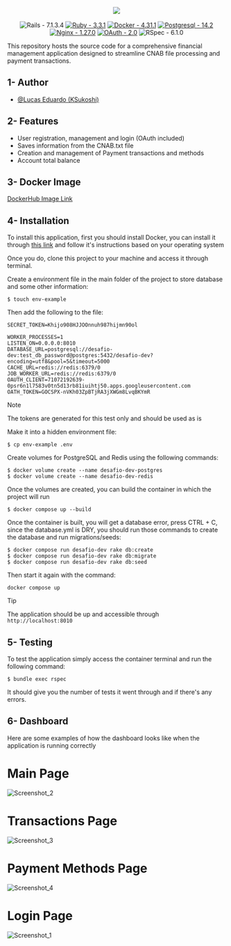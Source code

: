 <p align="center">
  <img src="https://i.imgur.com/B9CcgOJ.png" /></br></br>
  <img src="https://img.shields.io/badge/Rails-7.1.3.4-2ea44f" alt="Rails - 7.1.3.4">
  <a href="https://"><img src="https://img.shields.io/static/v1?label=Ruby&message=3.3.1&color=%23fc1212" alt="Ruby - 3.3.1"></a>
  <a href="https://"><img src="https://img.shields.io/static/v1?label=Docker&message=4.31.1&color=%23037ffc" alt="Docker - 4.31.1"></a>
  <a href="https://"><img src="https://img.shields.io/static/v1?label=Postgresql&message=14.2&color=%2347a3ff" alt="Postgresql - 14.2"></a>
  <a href="https://"><img src="https://img.shields.io/static/v1?label=Nginx&message=1.27.0&color=%23fcfc12" alt="Nginx - 1.27.0"></a>
  <a href="https://"><img src="https://img.shields.io/static/v1?label=OAuth&message=2.0&color=%23383838" alt="OAuth - 2.0"></a>
  <img src="https://img.shields.io/static/v1?label=RSpec&message=6.1.0&color=8332a8" alt="RSpec - 6.1.0">

  This repository hosts the source code for a comprehensive financial management application designed to streamline CNAB file processing and payment transactions.
</p>

## 1- Author

- [@Lucas Eduardo (KSukoshi)](https://github.com/KSukoshi)

## 2- Features

- User registration, management and login (OAuth included)
- Saves information from the CNAB.txt file
- Creation and management of Payment transactions and methods
- Account total balance

## 3- Docker Image

[DockerHub Image Link](https://hub.docker.com/repository/docker/ksukoshi/desafio-dev-desafio-dev/general)


## 4- Installation

To install this application, first you should install Docker, you can install it through [this link](https://docs.docker.com/engine/install/) and follow it's instructions based on your operating system

Once you do, clone this project to your machine and access it through terminal.

Create a environment file in the main folder of the project to store database and some other information:
```
$ touch env-example
```

Then add the following to the file: 
```
SECRET_TOKEN=Khijo908HJJOOnnuh987hijmn90ol

WORKER_PROCESSES=1
LISTEN_ON=0.0.0.0:8010
DATABASE_URL=postgresql://desafio-dev:test_db_password@postgres:5432/desafio-dev?encoding=utf8&pool=5&timeout=5000
CACHE_URL=redis://redis:6379/0
JOB_WORKER_URL=redis://redis:6379/0
OAUTH_CLIENT=71072192639-0psr6n1l7583v0tn5d13rb81iuihtj50.apps.googleusercontent.com
OATH_TOKEN=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
```
> [!NOTE]  
> The tokens are generated for this test only and should be used as is

Make it into a hidden environment file:
```
$ cp env-example .env
```

Create volumes for PostgreSQL and Redis using the following commands:
```
$ docker volume create --name desafio-dev-postgres
$ docker volume create --name desafio-dev-redis
```
Once the volumes are created, you can build the container in which the project will run
```
$ docker compose up --build
```

Once the container is built, you will get a database error, press CTRL + C, since the database.yml is DRY, you should run those commands to create the database and run migrations/seeds:
```
$ docker compose run desafio-dev rake db:create
$ docker compose run desafio-dev rake db:migrate
$ docker compose run desafio-dev rake db:seed
```

Then start it again with the command:
```
docker compose up
```
> [!TIP]
> The application should be up and accessible through `http://localhost:8010`

## 5- Testing

To test the application simply access the container terminal and run the following command:

```
$ bundle exec rspec
```

It should give you the number of tests it went through and if there's any errors.

## 6- Dashboard

Here are some examples of how the dashboard looks like when the application is running correctly

# Main Page

![Screenshot_2](https://i.imgur.com/tv1kK1D.jpeg)

# Transactions Page

![Screenshot_3](https://i.imgur.com/xJQh7n4.jpeg)

# Payment Methods Page

![Screenshot_4](https://i.imgur.com/ZNC0PGw.jpeg)

# Login Page

![Screenshot_1](https://i.imgur.com/lztnrsE.jpeg0)

